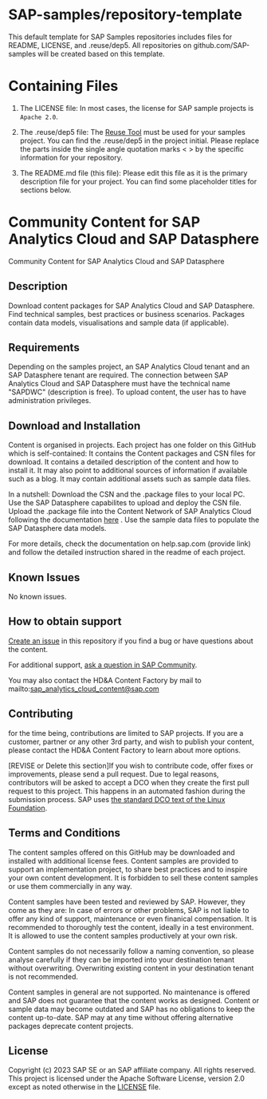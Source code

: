 # SAP-samples/repository-template
This default template for SAP Samples repositories includes files for README, LICENSE, and .reuse/dep5. All repositories on github.com/SAP-samples will be created based on this template.

# Containing Files

1. The LICENSE file:
In most cases, the license for SAP sample projects is `Apache 2.0`.

2. The .reuse/dep5 file: 
The [Reuse Tool](https://reuse.software/) must be used for your samples project. You can find the .reuse/dep5 in the project initial. Please replace the parts inside the single angle quotation marks < > by the specific information for your repository.

3. The README.md file (this file):
Please edit this file as it is the primary description file for your project. You can find some placeholder titles for sections below.

# Community Content for SAP Analytics Cloud and SAP Datasphere
<!-- Please include descriptive title -->
Community Content for SAP Analytics Cloud and SAP Datasphere

<!--- Register repository https://api.reuse.software/register, then add REUSE badge:
[![REUSE status](https://api.reuse.software/badge/github.com/SAP-samples/REPO-NAME)](https://api.reuse.software/info/github.com/SAP-samples/REPO-NAME)
-->

## Description
<!-- Please include SEO-friendly description -->
Download content packages for SAP Analytics Cloud and SAP Datasphere. 
Find technical samples, best practices or business scenarios.
Packages contain data models, visualisations and sample data (if applicable).


## Requirements
Depending on the samples project, an SAP Analytics Cloud tenant and an SAP Datasphere tenant are required. The connection between SAP Analytics Cloud and SAP Datasphere must have the technical name "SAPDWC" (description is free).
To upload content, the user has to have administration privileges.

## Download and Installation
Content is organised in projects. Each project has one folder on this GitHub which is self-contained:
It contains the Content packages and CSN files for download.
It contains a detailed description of the content and how to install it. It may also point to additional sources of information if available such as a blog.
It may contain additional assets such as sample data files.

In a nutshell:
Download the CSN and the .package files to your local PC.
Use the SAP Datasphere capabilites to upload and deploy the CSN file.
Upload the .package file into the Content Network of SAP Analytics Cloud following the documentation [here](https://help.sap.com/doc/00f68c2e08b941f081002fd3691d86a7/2023.15/en-US/bf932365c52545ed9fcafd7406b4ee76.html)
.
Use the sample data files to populate the SAP Datasphere data models.

For more details, check the documentation on help.sap.com (provide link) and follow the detailed instruction shared in the readme of each project.
## Known Issues
<!-- You may simply state "No known issues. -->
No known issues.

## How to obtain support
[Create an issue](https://github.com/SAP-samples/analytics-cloud-datasphere-community-content/issues) in this repository if you find a bug or have questions about the content.
 
For additional support, [ask a question in SAP Community](https://answers.sap.com/questions/ask.html).

You may also contact the HD&A Content Factory by mail to mailto:sap_analytics_cloud_content@sap.com

## Contributing
for the time being, contributions are limited to SAP projects. If you are a customer, partner or any other 3rd party, and wish to publish your content, please contact the HD&A Content Factory to learn about more options.

[REVISE or Delete this section]If you wish to contribute code, offer fixes or improvements, please send a pull request. Due to legal reasons, contributors will be asked to accept a DCO when they create the first pull request to this project. This happens in an automated fashion during the submission process. SAP uses [the standard DCO text of the Linux Foundation](https://developercertificate.org/).

## Terms and Conditions
The content samples offered on this GitHub may be downloaded and installed with additional license fees. Content samples are provided to support an implementation project, to share best practices and to inspire your own content development. 
It is forbidden to sell these content samples or use them commercially in any way. 

Content samples have been tested and reviewed by SAP. However, they come as they are: In case of errors or other problems, SAP is not liable to offer any kind of support, maintenance or even finanical compensation. It is recommended to thoroughly test the content, ideally in a test environment. It is allowed to use the content samples productively at your own risk.

Content samples do not necessarily follow a naming convention, so please analyse carefully if they can be imported into your destination tenant without overwriting. Overwriting existing content in your destination tenant is not recommended.

Content samples in general are not supported. No maintenance is offered and SAP does not guarantee that the content works as designed. Content or sample data may become outdated and SAP has no obligations to keep the content up-to-date. SAP may at any time without offering alternative packages deprecate content projects. 


## License
Copyright (c) 2023 SAP SE or an SAP affiliate company. All rights reserved. This project is licensed under the Apache Software License, version 2.0 except as noted otherwise in the [LICENSE](LICENSE) file.
